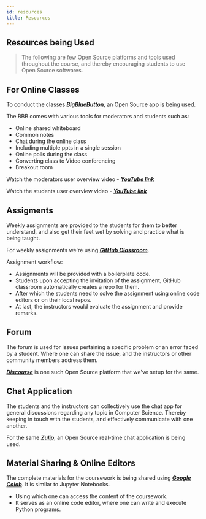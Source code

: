 ```yaml
---
id: resources
title: Resources
---
```


## Resources being Used

> The following are few Open Source platforms and tools used throughout the course, and thereby encouraging students to use Open Source softwares.

## For Online Classes

To conduct the classes _**[BigBlueButton](https://bigbluebutton.org/)**_, an Open Source app is being used.

The BBB comes with various tools for moderators and students such as:
* Online shared whiteboard
* Common notes
* Chat during the online class
* Including multiple ppts in a single session
* Online polls during the class
* Converting class to Video conferencing
* Breakout room

Watch the moderators user overview video - _**[YouTube link](https://youtu.be/Q2tG2SS4gXA)**_

Watch the students user overview video - _**[YouTube link](https://youtu.be/uYYnryIM0Uw)**_

## Assigments

Weekly assignments are provided to the students for them to better understand, and also get their feet wet by solving and practice what is being taught.

For weekly assignments we're using _**[GitHub Classroom](https://classroom.github.com/)**_.

Assignment workflow:
* Assignments will be provided with a boilerplate code.
* Students upon accepting the invitation of the assignment, GitHub classroom automatically creates a repo for them.
* After which the students need to solve the assignment using online code editors or on their local repos.
* At last, the instructors would evaluate the assignment and provide remarks.

## Forum

The forum is used for issues pertaining a specific problem or an error faced by a student. Where one can share the issue, and the instructors or other community members address them.

_**[Discourse](https://www.discourse.org)**_ is one such Open Source platform that we've setup for the same.

## Chat Application

The students and the instructors can collectively use the chat app for general discussions regarding any topic in Computer Science. Thereby keeping in touch with the students, and effectively communicate with one another.

For the same _**[Zulip](https://zulipchat.com)**_, an Open Source real-time chat application is being used.

## Material Sharing & Online Editors

The complete materials for the coursework is being shared using _**[Google Colab](https://colab.research.google.com)**_. It is similar to Jupyter Notebooks.

* Using which one can access the content of the coursework.
* It serves as an online code editor, where one can write and execute Python programs.
